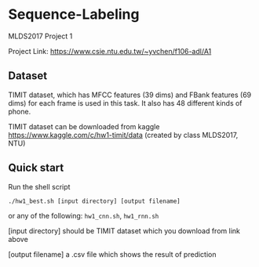 # Sequence-Labeling
MLDS2017 Project 1

Project Link: https://www.csie.ntu.edu.tw/~yvchen/f106-adl/A1
## Dataset
TIMIT dataset, which has MFCC features (39 dims) and FBank features (69 dims) for each frame is used in this task. It also has 48 different kinds of phone.

TIMIT dataset can be downloaded from kaggle https://www.kaggle.com/c/hw1-timit/data (created by class MLDS2017, NTU)
## Quick start
Run the shell script
```
./hw1_best.sh [input directory] [output filename]
```
or any of the following: `hw1_cnn.sh`, `hw1_rnn.sh`

[input directory]
should be TIMIT dataset which you download from link above

[output filename] 
a .csv file which shows the result of prediction


